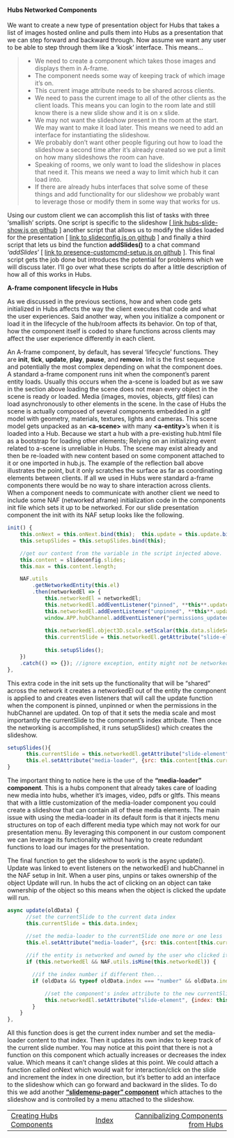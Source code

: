 #### **Hubs Networked Components**

We want to create a new type of presentation object for Hubs that takes a list of images hosted online and pulls them into Hubs as a presentation that we can step forward and backward through.  Now assume we want any user to be able to step through them like a ‘kiosk’ interface.  This means…

> - We need to create a component which takes those images and displays them in A-frame.
> - The component needs some way of keeping track of which image it’s on.
> - This current image attribute needs to be shared across clients.
> - We need to pass the current image to all of the other clients as the client loads.  This means you can login to the room late and still know there is a new slide show and it is on x slide.
> - We may not want the slideshow present in the room at the start.  We may want to make it load later.  This means we need to add an interface for instantiating the slideshow. 
> - We probably don’t want other people figuring out how to load the slideshow a second time after it’s already created so we put a limit on how many slideshows the room can have.
> - Speaking of rooms, we only want to load the slideshow in places that need it.  This means we need a way to limit which hub it can load into.
> - If there are already hubs interfaces that solve some of these things and add functionality for our slideshow we probably want to leverage those or modify them in some way that works for us.



Using our custom client we can accomplish this list of tasks with three ‘smallish’ scripts.  One script is specific to the slideshow [[ link hubs-slide-show.js on github](https://raw.githubusercontent.com/colinfizgig/Custom-Hubs-Components/main/components/hubs-slide-show.js) ] another script that allows us to modify the slides loaded for the presentation [ [link to slideconfig.js on github](https://raw.githubusercontent.com/colinfizgig/Custom-Hubs-Components/main/components/slideconfig.js) ] and finally a third script that lets us bind the function **addSlides()** to a chat command *‘addSlides*’ [ [link to presence-customcmd-setup.js on github](https://raw.githubusercontent.com/colinfizgig/Custom-Hubs-Components/main/components/presence-customcmd-setup.js) ].  This final script gets the job done but introduces the potential for problems which we will discuss later.  I’ll go over what these scripts do after a little description of how all of this works in Hubs.

**A-frame component lifecycle in Hubs**

As we discussed in the previous sections, how and when code gets initialized in Hubs affects the way the client executes that code and what the user experiences.  Said another way, when you initialize a component or load it in the lifecycle of the hub/room affects its behavior.  On top of that, how the component itself is coded to share functions across clients may affect the user experience differently in each client.

An A-frame component, by default, has several ‘lifecycle’ functions.  They are **init**, **tick**, **update**, **play**, **pause**, and **remove**.  Init is the first sequence and potentially the most complex depending on what the component does.  A standard a-frame component runs init when the component’s parent entity loads.  Usually this occurs when the a-scene is loaded but as we saw in the section above loading the scene does not mean every object in the scene is ready or loaded.  Media (images, movies, objects, gltf files) can load asynchronously to other elements in the scene.  In the case of Hubs the scene is actually composed of several components embedded in a gltf model with geometry, materials, textures, lights and cameras.  This scene model gets unpacked as an **\<a-scene>** with many **\<a-entity>**’s when it is loaded into a Hub.  Because we start a hub with a pre-existing hub.html file as a bootstrap for loading other elements; Relying on an initializing event related to a-scene is unreliable in Hubs.  The scene may exist already and then be re-loaded with new content based on some component attached to it or one imported in hub.js.  The example of the reflection ball above illustrates the point, but it only scratches the surface as far as coordinating elements between clients.  If all we used in Hubs were standard a-frame components there would be no way to share interaction across clients.  When a component needs to communicate with another client we need to include some NAF (networked aframe) initialization code in the components init file which sets it up to be networked.  For our slide presentation component the init with its NAF setup looks like the following.

```javascript
init() {
  	this.onNext = this.onNext.bind(this);  this.update = this.update.bind(this);
  	this.setupSlides = this.setupSlides.bind(this);

  	//get our content from the variable in the script injected above.
  	this.content = slideconfig.slides;
  	this.max = this.content.length;

  	NAF.utils 
    	.getNetworkedEntity(this.el)
    	.then(networkedEl => { 
    		this.networkedEl = networkedEl; 
    		this.networkedEl.addEventListener("pinned", **this**.update); 
    		this.networkedEl.addEventListener("unpinned", **this**.update); 
    		window.APP.hubChannel.addEventListener("permissions_updated", this.update);
        
    		this.networkedEl.object3D.scale.setScalar(this.data.slideScale);  
    		this.currentSlide = this.networkedEl.getAttribute("slide-element").index;
        
    		this.setupSlides();
  	}) 
  	.catch(() => {}); //ignore exception, entity might not be networked
},
```



This extra code in the init sets up the functionality that will be “shared” across the network it creates a networkedEl out of the entity the component is applied to and creates even listeners that will call the update function when the component is pinned, unpinned or when the permissions in the hubChannel are updated.  On top of that it sets the media scale and most importantly the currentSlide to the component’s index attribute.  Then once the networking is accomplished, it runs setupSlides() which creates the slideshow.

```javascript
setupSlides(){
      this.currentSlide = this.networkedEl.getAttribute("slide-element").index;
      this.el.setAttribute("media-loader", {src: this.content[this.currentSlide], fitToBox: true, resolve: false});
}
```

The important thing to notice here is the use of the **“media-loader” component**.  This is a hubs component that already takes care of loading new media into hubs, whether it’s images, video, pdfs or gltfs.  This means that with a little customization of the media-loader component you could create a slideshow that can contain all of these media elements.  The main issue with using the media-loader in its default form is that it injects menu structures on top of each different media type which may not work for our presentation menu.  By leveraging this component in our custom component we can leverage its functionality without having to create redundant functions to load our images for the presentation.

The final function to get the slideshow to work is the async update(). Update was linked to event listeners on the networkedEl and hubChannel in the NAF setup in Init.  When a user pins, unpins or takes ownership of the object Update will run.  In hubs the act of clicking on an object can take ownership of the object so this means when the object is clicked the update will run.

```javascript
async update(oldData) {
      //set the currentSlide to the current data index
      this.currentSlide = this.data.index;

      //set the media-loader to the currentSlide one more or one less	
      this.el.setAttribute("media-loader", {src: this.content[this.currentSlide], fitToBox: true, resolve: false});
  
      //if the entity is networked and owned by the user who clicked it then...
      if (this.networkedEl && NAF.utils.isMine(this.networkedEl)) {

		//if the index number if different then...
		if (oldData && typeof oldData.index === "number" && oldData.index !== this.data.index) {

			//set the component's index attribute to the new currentSlide number
			this.networkedEl.setAttribute("slide-element", {index: this.currentSlide});
		}
  	}
},
```



All this function does is get the current index number and set the media-loader content to that index.  Then it updates its own index to keep track of the current slide number.   You may notice at this point that there is not a function on this component which actually increases or decreases the index value.  Which means it can’t change slides at this point. We could attach a function called onNext which would wait for interaction/click on the slide and increment the index in one direction, but it’s better to add an interface to the slideshow which can go forward and backward in the slides.  To do this we add another [**“slidemenu-pager” component**](https://github.com/colinfizgig/Custom-Hubs-Components/blob/main/components/hubs-slide-show.js) which attaches to the slideshow and is controlled by a menu attached to the slideshow.

|                                                              |                                                              |                                                              |
| :----------------------------------------------------------- | :----------------------------------------------------------: | -----------------------------------------------------------: |
| [Creating Hubs Components](https://github.com/colinfizgig/Custom-Hubs-Components/blob/ghpages/docs/CreatingHubsComponents.md) | [Index](https://github.com/colinfizgig/Custom-Hubs-Components/blob/ghpages/docs/CustomizinghubsTitle.md) | [Cannibalizing Components from Hubs](https://github.com/colinfizgig/Custom-Hubs-Components/blob/ghpages/docs/CannibalizingComponents.md) |


